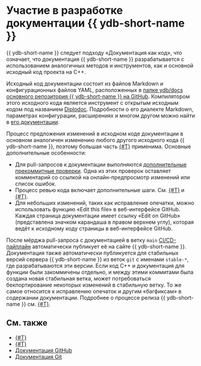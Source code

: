 # Участие в разработке документации {{ ydb-short-name }}

{{ ydb-short-name }} следует подходу «Документация как код», что означает, что документация {{ ydb-short-name }} разрабатывается с использованием аналогичных методов и инструментов, как и основной исходный код проекта на C++.

Исходный код документации состоит из файлов Markdown и конфигурационных файлов YAML, расположенных в [папке ydb/docs основного репозитория {{ ydb-short-name }} на GitHub](https://github.com/ydb-platform/ydb/tree/main/ydb/docs). Компилятором этого исходного кода является инструмент с открытым исходным кодом под названием [Diplodoc](https://diplodoc.com/ru). Подробности о его диалекте Markdown, параметрах конфигурации, расширениях и многом другом можно найти в [его документации](https://diplodoc.com/docs/ru/).

Процесс предложения изменений в исходном коде документации в основном аналогичен изменению любого другого исходного кода {{ ydb-short-name }}, поэтому большая часть [{#T}](../suggest-change.md) применима. Основные дополнительные особенности:

- Для pull-запросов к документации выполняются [дополнительные прекоммитные проверки](https://github.com/ydb-platform/ydb/actions/workflows/docs_build.yaml). Одна из этих проверок оставляет комментарий со ссылкой на онлайн-предпросмотр изменений или список ошибок.
- Процесс ревью кода включает дополнительные шаги. См. [{#T}](review.md) и [{#T}](style-guide.md).
- Для небольших изменений, таких как исправление опечатки, можно использовать функцию «Edit this file» в веб-интерфейсе GitHub. Каждая страница документации имеет ссылку «Edit on GitHub» (представлена значком карандаша в правом верхнем углу), которая ведёт к исходному коду страницы в веб-интерфейсе GitHub.

После мёрджа pull-запроса с документацией в ветку `main` [CI/CD-пайплайн](https://github.com/ydb-platform/ydb/actions/workflows/docs_release.yaml) автоматически публикует её на сайте {{ ydb-short-name }}. Документация также автоматически публикуется для стабильных версий сервера {{ ydb-short-name }} из веток `git` с именами `stable-*`, где разрабатываются эти версии. Если код C++ и документация для функции были закоммичены отдельно, и между этими коммитами была создана новая стабильная ветка, может потребоваться бекпортирование некоторых изменений в стабильную ветку. То же самое относится к исправлению опечаток и другим «багфиксам» в содержании документации. Подробнее о процессе релиза {{ ydb-short-name }} см. [{#T}](../manage-releases.md).

## См. также

- [{#T}](structure.md)
- [{#T}](genres.md)
- [Документация GitHub](https://docs.github.com/en)
- [Документация Git](https://git-scm.com/doc)